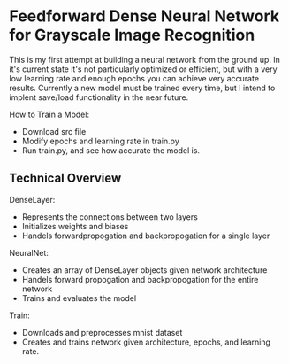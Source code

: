 # **Feedforward Dense Neural Network for Grayscale Image Recognition**

This is my first attempt at building a neural network from the ground up. In it's current state it's not particularly optimized or efficient, but with a very low learning rate and enough epochs you can achieve very accurate results. Currently a new model must be trained every time, but I intend to implent save/load functionality in the near future.

How to Train a Model:
* Download src file
* Modify epochs and learning rate in train.py
* Run train.py, and see how accurate the model is.

## Technical Overview
DenseLayer:
* Represents the connections between two layers
* Initializes weights and biases
* Handels forwardpropogation and backpropogation for a single layer

NeuralNet:
* Creates an array of DenseLayer objects given network architecture
* Handels forward propogation and backpropogation for the entire network
* Trains and evaluates the model

Train:
* Downloads and preprocesses mnist dataset
* Creates and trains network given architecture, epochs, and learning rate.

